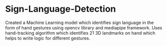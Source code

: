 # Sign-Language-Detection

Created a Machine Learning model which identifies sign language in the form of hand gestures using opencv library and mediapipe framework.
Uses hand-tracking algorithm which identifies 21 3D landmarks on hand which helps to write logic for different gestures.
